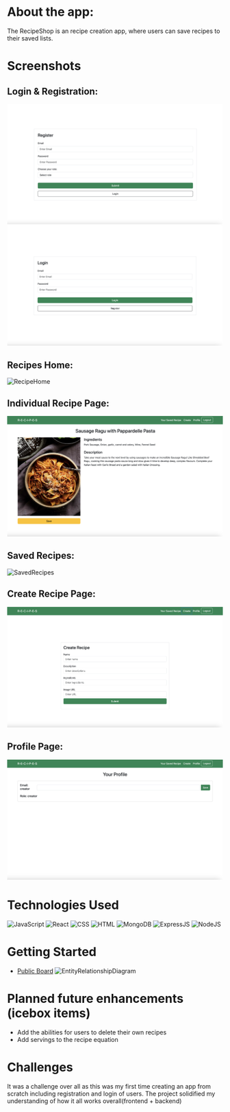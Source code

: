 # About the app:
The RecipeShop is an recipe creation app, where users can save recipes to their saved lists. 

# Screenshots

## Login & Registration:
![Register](https://github.com/JeeJeeBae/The-Recipe-Shop/blob/main/1-register.png)
![Login](https://github.com/JeeJeeBae/The-Recipe-Shop/blob/main/2-login.png)

## Recipes Home:
![RecipeHome](https://github.com/JeeJeeBae/The-Recipe-Shop/blob/main/3-home.png)

## Individual Recipe Page:
![RecipePage](https://github.com/JeeJeeBae/The-Recipe-Shop/blob/main/4-recipe.png)

## Saved Recipes:
![SavedRecipes](https://github.com/JeeJeeBae/The-Recipe-Shop/blob/main/5-saved.png)

## Create Recipe Page:
![Profile](https://github.com/JeeJeeBae/The-Recipe-Shop/blob/main/6-create.png)

## Profile Page:
![Profile](https://github.com/JeeJeeBae/The-Recipe-Shop/blob/main/7-profile.png)


# Technologies Used
<div>
    <img src="./img/javascript.png" alt="JavaScript" width="50" height="50">
    <img src="./img/react.png" alt="React" width="50" height="50">
    <img src="./img/css.png" alt="CSS" width="50" height="50">
    <img src="./img/html.png" alt="HTML" width="50" height="50">
    <img src="./img/mongoDB.png" alt="MongoDB" width="50" height="50">
    <img src="./img/expressjs.png" alt="ExpressJS" width="50" height="50">
    <img src="./img/nodejs.png" alt="NodeJS" width="50" height="50">
</div>

# Getting Started
- [Public Board](https://trello.com/b/mayez1KZ/the-recipe-shop-v2)
![EntityRelationshipDiagram](https://trello.com/c/BKys9qbv/11-diagram-image)


# Planned future enhancements (icebox items)
- Add the abilities for users to delete their own recipes
- Add servings to the recipe equation


# Challenges
It was a challenge over all as this was my first time creating an app from scratch including registration and login of users. The project solidified my understanding of how it all works overall(frontend + backend)
